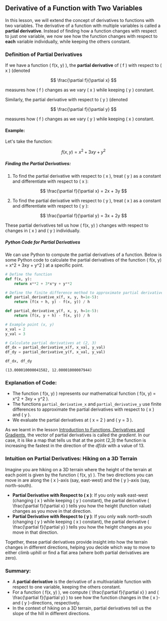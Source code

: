 
<script src="https://cdnjs.cloudflare.com/ajax/libs/mathjax/2.7.5/MathJax.js?config=TeX-MML-AM_CHTML" async></script>
<script type="text/x-mathjax-config">
MathJax.Hub.Config({
    tex2jax: {
        inlineMath: [['$','$'], ['\(','\)']],
        processEscapes: true
    }
});
</script>
## Derivative of a Function with Two Variables

In this lesson, we will extend the concept of derivatives to functions with two variables. The derivative of a function with multiple variables is called a **partial derivative**. Instead of finding how a function changes with respect to just one variable, we now see how the function changes with respect to **each** variable individually, while keeping the others constant.

### Definition of Partial Derivatives

If we have a function \( f(x, y) \), the **partial derivative** of \( f \) with respect to \( x \) (denoted 

$$
\frac{\partial f}{\partial x}
$$

measures how \( f \) changes as we vary \( x \) while keeping \( y \) constant. 

Similarly, the partial derivative with respect to \( y \) (denoted 

$$
\frac{\partial f}{\partial y}
$$

measures how \( f \) changes as we vary \( y \) while keeping \( x \) constant.

#### Example: 

Let's take the function:

$$ f(x, y) = x^2 + 3xy + y^2 $$

##### Finding the Partial Derivatives:

1. To find the partial derivative with respect to \( x \), treat \( y \) as a constant and differentiate with respect to \( x \):

$$ \frac{\partial f}{\partial x} = 2x + 3y $$

2. To find the partial derivative with respect to \( y \), treat \( x \) as a constant and differentiate with respect to \( y \):

$$ \frac{\partial f}{\partial y} = 3x + 2y $$

These partial derivatives tell us how \( f(x, y) \) changes with respect to changes in \( x \) and \( y \) individually.

##### Python Code for Partial Derivatives

We can use Python to compute the partial derivatives of a function. Below is some Python code to calculate the partial derivatives of the function \( f(x, y) = x^2 + 3xy + y^2 \) at a specific point.


```python
# Define the function
def f(x, y):
    return x**2 + 3*x*y + y**2

# Define the finite difference method to approximate partial derivatives
def partial_derivative_x(f, x, y, h=1e-5):
    return (f(x + h, y) - f(x, y)) / h

def partial_derivative_y(f, x, y, h=1e-5):
    return (f(x, y + h) - f(x, y)) / h

# Example point (x, y)
x_val = 2
y_val = 3

# Calculate partial derivatives at (2, 3)
df_dx = partial_derivative_x(f, x_val, y_val)
df_dy = partial_derivative_y(f, x_val, y_val)

df_dx, df_dy
```




    (13.000010000041582, 12.00001000007944)



### Explanation of Code:

- The function \( f(x, y) \) represents our mathematical function \( f(x, y) = x^2 + 3xy + y^2 \).
- The functions `partial_derivative_x` and `partial_derivative_y` use finite differences to approximate the partial derivatives with respect to \( x \) and \( y \).
- We evaluate the partial derivatives at \( x = 2 \) and \( y = 3 \).

As we learnt in the lesson [Introduction to Functions, Derivatives and Gradients](/notes/func-der-grad.ipynb), the vector of partial derivatives is called the *gradient*. In our case, it is like a map that tells us that at the point (2,3) the function is increasing the fastest in the direction of the $df/dx$ with a value of 13.


### Intuition on Partial Derivatives: Hiking on a 3D Terrain

Imagine you are hiking on a 3D terrain where the height of the terrain at each point is given by the function \( f(x, y) \). The two directions you can move in are along the \( x \)-axis (say, east-west) and the \( y \)-axis (say, north-south).

- **Partial Derivative with Respect to \( x \)**: If you only walk east-west (changing \( x \) while keeping \( y \) constant), the partial derivative \( \frac{\partial f}{\partial x} \) tells you how the height (function value) changes as you move in that direction.
- **Partial Derivative with Respect to \( y \)**: If you only walk north-south (changing \( y \) while keeping \( x \) constant), the partial derivative \( \frac{\partial f}{\partial y} \) tells you how the height changes as you move in that direction.

Together, these partial derivatives provide insight into how the terrain changes in different directions, helping you decide which way to move to either climb uphill or find a flat area (where both partial derivatives are zero).


### Summary:

- A **partial derivative** is the derivative of a multivariable function with respect to one variable, keeping the others constant.
- For a function \( f(x, y) \), we compute \( \frac{\partial f}{\partial x} \) and \( \frac{\partial f}{\partial y} \) to see how the function changes in the \( x \)- and \( y \)-directions, respectively.
- In the context of hiking on a 3D terrain, partial derivatives tell us the slope of the hill in different directions.
